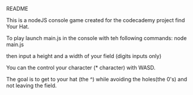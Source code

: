 README

This is a nodeJS console game created for the codecademy project find Your Hat.

To play launch main.js in the console with teh following commands:
node main.js

then input a height and a width of your field (digits inputs only)

You can the control your character (* character) with WASD.

The goal is to get to your hat (the ^) while avoiding the holes(the 0's) and not leaving the field.
